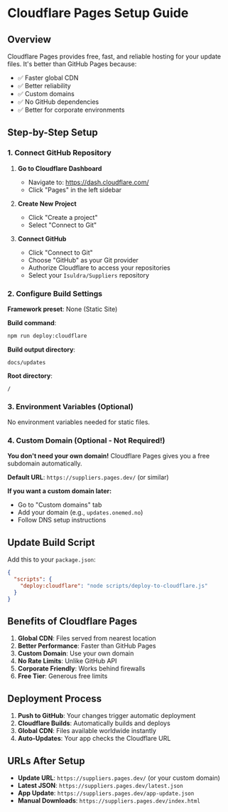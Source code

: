 # Cloudflare Pages Setup Guide

## Overview

Cloudflare Pages provides free, fast, and reliable hosting for your update files. It's better than GitHub Pages because:

- ✅ Faster global CDN
- ✅ Better reliability
- ✅ Custom domains
- ✅ No GitHub dependencies
- ✅ Better for corporate environments

## Step-by-Step Setup

### 1. Connect GitHub Repository

1. **Go to Cloudflare Dashboard**

   - Navigate to: https://dash.cloudflare.com/
   - Click "Pages" in the left sidebar

2. **Create New Project**

   - Click "Create a project"
   - Select "Connect to Git"

3. **Connect GitHub**
   - Click "Connect to Git"
   - Choose "GitHub" as your Git provider
   - Authorize Cloudflare to access your repositories
   - Select your `Isuldra/Suppliers` repository

### 2. Configure Build Settings

**Framework preset**: None (Static Site)

**Build command**:

```bash
npm run deploy:cloudflare
```

**Build output directory**:

```
docs/updates
```

**Root directory**:

```
/
```

### 3. Environment Variables (Optional)

No environment variables needed for static files.

### 4. Custom Domain (Optional - Not Required!)

**You don't need your own domain!** Cloudflare Pages gives you a free subdomain automatically.

**Default URL**: `https://suppliers.pages.dev/` (or similar)

**If you want a custom domain later:**

- Go to "Custom domains" tab
- Add your domain (e.g., `updates.onemed.no`)
- Follow DNS setup instructions

## Update Build Script

Add this to your `package.json`:

```json
{
  "scripts": {
    "deploy:cloudflare": "node scripts/deploy-to-cloudflare.js"
  }
}
```

## Benefits of Cloudflare Pages

1. **Global CDN**: Files served from nearest location
2. **Better Performance**: Faster than GitHub Pages
3. **Custom Domain**: Use your own domain
4. **No Rate Limits**: Unlike GitHub API
5. **Corporate Friendly**: Works behind firewalls
6. **Free Tier**: Generous free limits

## Deployment Process

1. **Push to GitHub**: Your changes trigger automatic deployment
2. **Cloudflare Builds**: Automatically builds and deploys
3. **Global CDN**: Files available worldwide instantly
4. **Auto-Updates**: Your app checks the Cloudflare URL

## URLs After Setup

- **Update URL**: `https://suppliers.pages.dev/` (or your custom domain)
- **Latest JSON**: `https://suppliers.pages.dev/latest.json`
- **App Update**: `https://suppliers.pages.dev/app-update.json`
- **Manual Downloads**: `https://suppliers.pages.dev/index.html`

